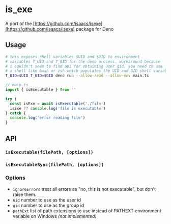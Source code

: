 # is_exe

A port of the [https://github.com/isaacs/isexe](https://github.com/isaacs/isexe) package for Deno

## Usage

```sh
# this exposes shell variables $UID and $GID to environment
# variables T_UID and T_GID for the deno process. workaround because
# i couldn't seem to find api for obtaining user gid. you need to use
# a shell like bash or zsh which populates the UID and GID shell variables
T_UID=$UID T_GID=$GID deno run --allow-read --allow-env main.ts
```

```js
// main.ts
import { isExecutable } from ''

try {
  const isExe = await isExecutable('./file')
  isExe ?? console.log('file is executable')
} catch {
  console.log('error reading file')
}
```

## API

### `isExecutable(filePath, [options])`

### `isExecutableSync(filePath, [options])`

### Options

- `ignoreErrors` treat all errors as "no, this is not executable", but don't raise them.
- `uid` number to use as the user id
- `gid` number to use as the group id
- `pathExt` list of path extensions to use instead of PATHEXT environment variable on Windows *(not implemented)*
